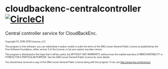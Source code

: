 # cloudbackenc-centralcontroller [![CircleCI](https://circleci.com/gh/irotsoma/cloudbackenc-centralcontroller/tree/master.svg?style=svg)](https://circleci.com/gh/irotsoma/cloudbackenc-centralcontroller/tree/master)

Central controller service for CloudBackEnc.

<span style="font-size: .5em;">
Copyright (C) 2016-2019  Irotsoma, LLC

This program is free software: you can redistribute it and/or modify
it under the terms of the GNU Lesser General Public License as published by
the Free Software Foundation, either version 3 of the License, or
(at your option) any later version.

This program is distributed in the hope that it will be useful,
but WITHOUT ANY WARRANTY; without even the implied warranty of
MERCHANTABILITY or FITNESS FOR A PARTICULAR PURPOSE.  See the
GNU Lesser General Public License for more details.

You should have received a copy of the GNU Lesser General Public License
along with this program.  If not, see <http://www.gnu.org/licenses/>
</span>
